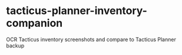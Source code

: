 # tacticus-planner-inventory-companion
OCR Tacticus inventory screenshots and compare to Tacticus Planner backup
